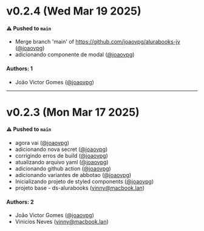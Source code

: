 # v0.2.4 (Wed Mar 19 2025)

#### ⚠️ Pushed to `main`

- Merge branch 'main' of https://github.com/joaovpg/alurabooks-jv ([@joaovpg](https://github.com/joaovpg))
- adicionando componente de modal ([@joaovpg](https://github.com/joaovpg))

#### Authors: 1

- João Victor Gomes ([@joaovpg](https://github.com/joaovpg))

---

# v0.2.3 (Mon Mar 17 2025)

#### ⚠️ Pushed to `main`

- agora vai ([@joaovpg](https://github.com/joaovpg))
- adicionando nova secret ([@joaovpg](https://github.com/joaovpg))
- corrigindo erros de build ([@joaovpg](https://github.com/joaovpg))
- atualizando arquivo yaml ([@joaovpg](https://github.com/joaovpg))
- adicionando github action ([@joaovpg](https://github.com/joaovpg))
- adicionando variantes de abbotao ([@joaovpg](https://github.com/joaovpg))
- Inicializando projeto de styled components ([@joaovpg](https://github.com/joaovpg))
- projeto base - ds-alurabooks (vinny@macbook.lan)

#### Authors: 2

- João Victor Gomes ([@joaovpg](https://github.com/joaovpg))
- Vinicios Neves (vinny@macbook.lan)

